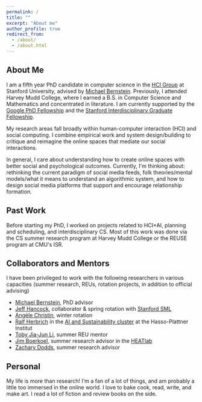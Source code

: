 ```yaml
---
permalink: /
title: ""
excerpt: "About me"
author_profile: true
redirect_from: 
  - /about/
  - /about.html
---
```


## About Me
I am a fifth year PhD candidate in computer science in the [HCI Group](https://hci.stanford.edu/) at Stanford University, advised by [Michael Bernstein](https://hci.stanford.edu/msb/). Previously, I attended Harvey Mudd College, where I earned a B.S. in Computer Science and Mathematics and concentrated in literature. I am currently supported by the [Google PhD Fellowship](https://research.google/programs-and-events/phd-fellowship/recipients/) and the [Stanford Interdisciplinary Graduate Fellowship](https://vpge.stanford.edu/fellowships-funding/sigf).

My research areas fall broadly within human-computer interaction (HCI) and social computing. I combine empirical work and system design/building to critique and reimagine the online spaces that mediate our social interactions. 

In general, I care about understanding how to create online spaces with better social and psychological outcomes. Currently, I'm thinking about: rethinking the current paradigm of social media feeds, folk theories/mental models/what it means to understand an algorithmic system, and how to design social media platforms that support and encourage relationship formation.


## Past Work
Before starting my PhD, I worked on projects related to HCI+AI, planning and scheduling, and interdisciplinary CS. Most of this work was done via the CS summer research program at Harvey Mudd College or the REUSE program at CMU's ISR.

## Collaborators and Mentors

I have been privileged to work with the following researchers in various capacities (summer research, REUs, rotation projects, in addition to official advising)
- [Michael Bernstein](https://hci.stanford.edu/msb/), PhD advisor
- [Jeff Hancock](https://comm.stanford.edu/people/jeffrey-hancock), collaborator & spring rotation with [Stanford SML](https://sml.stanford.edu/)
- [Angèle Christin](http://www.angelechristin.com/), winter rotation
- [Ralf Herbrich](https://hpi.de/herbrich/people/ralf-herbrich.html) in the [AI and Sustainability cluster](https://hpi.de/en/research/research-groups/artificial-intelligence-and-sustainability.html) at the Hasso-Plattner Institut
- [Toby Jia-Jun Li](https://toby.li/), summer REU mentor
- [Jim Boerkoel](https://www.cs.hmc.edu/~boerkoel/), summer research advisor in the [HEATlab](https://www.cs.hmc.edu/HEAT/)
- [Zachary Dodds](https://www.cs.hmc.edu/~dodds/), summer research advisor

## Personal
My life is more than research! I'm a fan of a lot of things, and am probably a little too immersed in the online world. I love to bake  cook, read, write, and make art. I read a lot of fiction and review books on the side.
